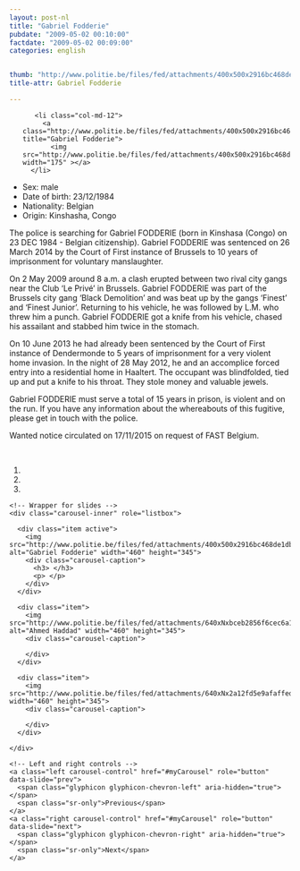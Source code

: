 ```yaml
---
layout: post-nl
title: "Gabriel Fodderie"
pubdate: "2009-05-02 00:10:00"
factdate: "2009-05-02 00:09:00"
categories: english


thumb: "http://www.politie.be/files/fed/attachments/400x500x2916bc468de1db93a691cc6daf4704f3_thumb.jpg.pagespeed.ic.1RIjxOpnXb.jpg"
title-attr: Gabriel Fodderie

---
```


<div class="row">

  <div class="col-xs-6 col-md-4">
<ul class="row polaroids">

       <li class="col-md-12">  
         <a class="http://www.politie.be/files/fed/attachments/400x500x2916bc468de1db93a691cc6daf4704f3_thumb.jpg.pagespeed.ic.1RIjxOpnXb.jpg" title="Gabriel Fodderie">
           <img src="http://www.politie.be/files/fed/attachments/400x500x2916bc468de1db93a691cc6daf4704f3_thumb.jpg.pagespeed.ic.1RIjxOpnXb.jpg" width="175" ></a>
      </li>  

  </ul>

  
  </div>
  <div class="col-xs-12 col-md-8">
 
<ul>
<li>Sex: male</li>
<li>Date of birth: 23/12/1984</li>
<li>Nationality: Belgian</li>
<li>Origin: Kinshasha, Congo</li>
</ul> 


<p>The police is searching for Gabriel FODDERIE (born in Kinshasa (Congo) on 23 DEC 1984 - Belgian citizenship). 
Gabriel FODDERIE was sentenced on 26 March 2014 by the Court of First instance of Brussels to 10 years of imprisonment for voluntary manslaughter. </p>

<p>On 2 May 2009 around 8 a.m. a clash erupted between two rival city gangs near the Club ‘Le Privé’ in Brussels.
Gabriel FODDERIE was part of the Brussels city gang ‘Black Demolition’ and was beat up by the gangs ‘Finest’ and ‘Finest Junior’. Returning to his vehicle, he was followed by L.M. who threw him a punch. Gabriel FODDERIE got a knife from his vehicle, chased his assailant and stabbed him twice in the stomach. </p>

<p>On 10 June 2013 he had already been sentenced by the Court of First instance of Dendermonde to 5 years of imprisonment for a very violent home invasion. In the night of 28 May 2012, he and an accomplice forced entry into a residential home in Haaltert. The occupant was blindfolded, tied up and put a knife to his throat. They stole money and valuable jewels. </p>

<p>Gabriel FODDERIE must serve a total of 15 years in prison, is violent and on the run. 
If you have any information about the whereabouts of this fugitive, please get in touch with the police.</p> 

<p>Wanted notice circulated on 17/11/2015 on request of FAST Belgium. 
</p>

<!-- SLIDER -->
<div class="container"  class="col-xs-12 col-md-12">
  <br>
  <div id="myCarousel" class="carousel slide" data-ride="carousel">
    <!-- Indicators -->
    <ol class="carousel-indicators">
      <li data-target="#myCarousel" data-slide-to="0" class="active"></li>
      <li data-target="#myCarousel" data-slide-to="1"></li>
      <li data-target="#myCarousel" data-slide-to="2"></li>
    </ol>

    <!-- Wrapper for slides -->
    <div class="carousel-inner" role="listbox">

      <div class="item active">
        <img src="http://www.politie.be/files/fed/attachments/400x500x2916bc468de1db93a691cc6daf4704f3_thumb.jpg.pagespeed.ic.1RIjxOpnXb.jpg" alt="Gabriel Fodderie" width="460" height="345">
        <div class="carousel-caption">
          <h3> </h3>
          <p> </p>
        </div>
      </div>

      <div class="item">
        <img src="http://www.politie.be/files/fed/attachments/640xNxbceb2856f6cec6a1de931a12534d986a_thumb.jpg.pagespeed.ic.HtpEMJg6f8.jpg" alt="Ahmed Haddad" width="460" height="345">
        <div class="carousel-caption">

        </div>
      </div>

      <div class="item">
        <img src="http://www.politie.be/files/fed/attachments/640xNx2a12fd5e9afaffed150122f5139c4ade_thumb.jpg.pagespeed.ic.gLCDujg0Ah.jpg" width="460" height="345">
        <div class="carousel-caption">

        </div>
      </div>
  
    </div>

    <!-- Left and right controls -->
    <a class="left carousel-control" href="#myCarousel" role="button" data-slide="prev">
      <span class="glyphicon glyphicon-chevron-left" aria-hidden="true"></span>
      <span class="sr-only">Previous</span>
    </a>
    <a class="right carousel-control" href="#myCarousel" role="button" data-slide="next">
      <span class="glyphicon glyphicon-chevron-right" aria-hidden="true"></span>
      <span class="sr-only">Next</span>
    </a>
  </div>
</div>

  <link rel="stylesheet" href="http://maxcdn.bootstrapcdn.com/bootstrap/3.3.5/css/bootstrap.min.css">
  <script src="https://ajax.googleapis.com/ajax/libs/jquery/1.11.3/jquery.min.js"></script>
  <script src="http://maxcdn.bootstrapcdn.com/bootstrap/3.3.5/js/bootstrap.min.js"></script>
  <!-- SLIDER -->
  
</div>


</div>

